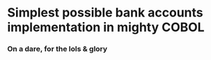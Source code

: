 # Simplest possible bank accounts implementation in mighty COBOL
### On a dare, for the lols & glory

